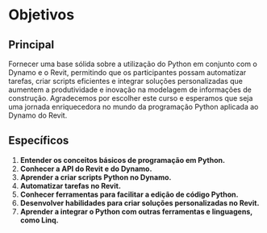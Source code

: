 # Objetivos

## Principal

Fornecer uma base sólida sobre a utilização do Python em conjunto com o Dynamo e o
Revit, permitindo que os participantes possam automatizar tarefas, criar scripts eficientes e integrar soluções
personalizadas que aumentem a produtividade e inovação na modelagem de informações de construção.
Agradecemos por escolher este curso e esperamos que seja uma jornada enriquecedora no mundo da programação
Python aplicada ao Dynamo do Revit.

## Específicos

1. **Entender os conceitos básicos de programação em Python.**
2. **Conhecer a API do Revit e do Dynamo.**
3. **Aprender a criar scripts Python no Dynamo.**
4. **Automatizar tarefas no Revit.**
5. **Conhecer ferramentas para facilitar a edição de código Python.**
6. **Desenvolver habilidades para criar soluções personalizadas no Revit.**
7. **Aprender a integrar o Python com outras ferramentas e linguagens, como Linq.**
